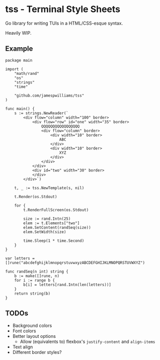 # tss - Terminal Style Sheets

Go library for writing TUIs in a HTML/CSS-esque syntax.

Heavily WIP.

## Example

```golang
package main

import (
	"math/rand"
	"os"
	"strings"
	"time"

	"github.com/jamespwilliams/tss"
)

func main() {
	s := strings.NewReader(`
		<div flow="column" width="100" border>
			<div flow="row" id="one" width="35" border>
				QQQQQQQQQQQQQQQQQ
				<div flow="column" border>
					<div width="10" border>
						ABC
					</div>
					<div width="10" border>
						XYZ
					</div>
				</div>
			</div>
			<div id="two" width="30" border>
			</div>
		</div>`)

	t, _ := tss.NewTemplate(s, nil)

	t.Render(os.Stdout)

	for {
		t.RenderFullScreen(os.Stdout)

		size := rand.Intn(25)
		elem := t.Elements["two"]
		elem.SetContent(randSeq(size))
		elem.SetWidth(size)

		time.Sleep(1 * time.Second)
	}
}

var letters = []rune("abcdefghijklmnopqrstuvwxyzABCDEFGHIJKLMNOPQRSTUVWXYZ")

func randSeq(n int) string {
	b := make([]rune, n)
	for i := range b {
		b[i] = letters[rand.Intn(len(letters))]
	}
	return string(b)
}
```

## TODOs

- Background colors
- Font colors
- Better layout options
    - Allow (equivalents to) flexbox's `justify-content` and `align-items`
- Text align
- Different border styles?
